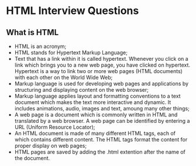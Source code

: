 # HTML Interview Questions

## What is HTML
* HTML is an acronym;
* HTML stands for Hypertext Markup Language;
* Text that has a link within it is called hypertext.  Whenever you click on a link which brings you to a new web page, you have clicked on hypertext.  Hypertext is a way to link two or more web pages (HTML documents) with each other on the World Wide Web;
* Markup language is used for developing web pages and applications by structuring and displaying content on the web browser;
* Markup language applies layout and formatting conventions to a text document which makes the text more interactive and dynamic.  It includes animations, audio, images and text, amoung many other things;
* A web page is a document which is commonly written in HTML and translated by a web browser.  A web page can be identified by entering a URL (Uniform Resource Locator);
* An HTML document is made of many different HTML tags, each of which contains different content.  The HTML tags format the content for proper display on web pages;
* HTML pages are saved by adding the .html extention after the name of the document.